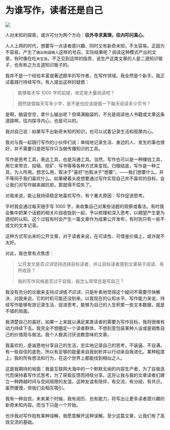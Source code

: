 # 为谁写作，读者还是自己

![](https://i.xue.cn/1c17127.jpg)

人对未知的探索，或许可分为两个方向：**往外寻求真理，往内叩问真心**。

人人上网的时代，想要写一点读者感兴趣、同时又有新奇未知，不太容易。正因为不容易，产生了`输出倒逼输入`这样的号召。实际结果呢？阅读这种模式产出的文章，有时像在吃`夹生饭`。不乏见到这样的指责，说生产这类文章的人是二道知识贩子，也有称之为五道知识贩子的。

我并不是一个经验丰富或著述颇丰的写作者，在写作领域，我全然是个新手。我正试着践行持续写作。有人提出这样的疑惑：

> 能够每天写 1000 字的前提，肯定是大量阅读吧？
> 
> 既然提倡每天写多少字，是不是也应该提倡一下每天阅读多少页书？

是啊，脑袋空空，拿什么输出呢？但填满脑袋的，不光是阅读他人书籍或文章这条道路啊，往内探寻内心，也是可以的。

我对自己说：如果写不出新奇未知的知识，也可以试着记录生活和观摩内心。

我对与我一起践行写作的小伙伴们说：单纯地记录生活、身边的人、发生的事也很好，并不需要只是把写作只当做传播知识的工具。

写作是思考工具，表达工具，也是沟通工具。当然，写作也可以是一种赚钱工具，用它来带货、投稿、挖矿、写书等等各种方式来变现。归根结底，写作是一种工具，为人所用。想怎么用，取决于“喜好”也取决于“想要”。——我们想要什么，并不等同于我们喜欢什么。如果硬着头皮想要通过写作实现自己并不喜欢的目标，会让我们对写作越来越抗拒，那就得不偿失了。

对我来说，能让我持续稳定地喜欢写作，有个重大原因：写作促进思考。

平时我会通过每天随手写 1000 字，来收集自己对某些话题的观察或看法。有时我会集中把某个话题的相关片段收拢到一起，予以梳理和深入思考，以期望产生更为透彻的认知。这个过程有时会产生一篇文章作为成果公开发布，有时则只有一些不成文的文本记录。

这种方式写出来的公开文章，对于读者来说，在可读性、可借鉴价值上，或许就不太好。

对此，我也曾有点焦虑：

> 公开发文是否*应该*坚持选择目标读者，并让目标读者感到文章易于阅读、有所收获？
> 
> 我的写作风格是否过于自我，我怎么常常总是写自己？

我没有充分的论据来支持*应该*或*不应该*，只是朴素地觉得这个疑问不需要尽快解决，对我来说，它的时机可能还没到来。以我现在的认知水平、写作能力来说，持续写作能够有效记录生活、促进思考，能够为自己的人生积累一些文本数据，就是不错的局面。

我清楚自己的喜好。如果一上来就以满足某类读者的需要为写作目标，我将很难有动力持续下去。我完全不想圈定一个读者群体，不想刻意包装某种人设或是销售自己的价值观与做法。我个人极其讨厌说教意味的文章。

我喜欢的，是诚恳地分享自己的生活，忠实地记录自己的思考，不装逼、不自满，有一些自信的底色，所以有足够的能量来自我剖析并以行动来自我进化。某种程度上，我的所有想法和行为，在这个世界上都能找到相似之人。

这是我期待的局面：我是互联网大海中的一个默默无闻的内容生产者，为了自我迭代而保持着写作式思考，为了获取反馈而持续分享。这将让我与我的文章读者们建立一种跨越时间与空间局限的友谊。这种友谊有陪伴，有交流，有分歧，有共识。虽然缓慢，但我们会相互吸引。

我有一种自信，未来某个时候，我有阅历、也有能力，将写出让更多读者感兴趣的新奇未知内容。而当下只是一个开始。

也许我对写作抱有某种误解，我愿意解开这种误解。至少这篇文章，让我们有了高效交流的基础。

<!---

tags: #持续写作  #写作 

created_at: 2021-11-20

updated_at: 2021-12-07

--->